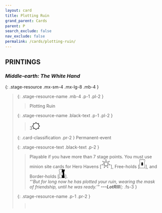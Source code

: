 ```yaml
---
layout: card
title: Plotting Ruin
grand_parent: Cards
parent: P
search_exclude: false
nav_exclude: false
permalink: /cards/plotting-ruin/
---
```


## PRINTINGS


### _Middle-earth: The White Hand_

{: .stage-resource .mx-sm-4 .mx-lg-8 .mb-4 }
> {: .stage-resource-name .mb-4 .p-1 .pl-2 }
> > <div class="card-mp"></div>
> > <div class="card-name">Plotting Ruin</div>
>
> {: .stage-resource-name .black-text .p-1 .pl-2 }
> > 3![](/assets/images/stage-point.svg)
>
> {: .card-classification .pr-2 }
> Permanent-event
>
> {: .stage-resource-text .black-text .p-2 }
> > Playable if you have more than 7 stage points. You must use minion site cards for Hero Havens \[![](/assets/images/free-haven.svg)], Free-holds \[![](/assets/images/free-hold.svg)], and Border-holds \[![](/assets/images/border-hold.svg)]. <br>_“‘But for long now he has plotted your ruin, wearing the mask of friendship, until he was ready.’”_ ***---&#65279;LotRIII***{: .fs-3 } 
> 
> {: .stage-resource-name .p-1 .pr-2 }
> > <div class="card-shield"></div>
> > <div class="card-corruption">&nbsp;</div>
